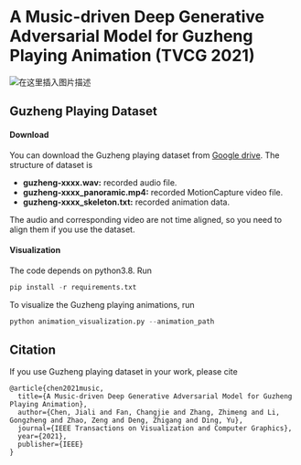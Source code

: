 # A Music-driven Deep Generative Adversarial Model for Guzheng Playing Animation (TVCG 2021)
![在这里插入图片描述](https://img-blog.csdnimg.cn/766c3dcd0bd64586abf4f570e94c9073.png#pic_center)

## Guzheng Playing Dataset
#### Download
You can download the Guzheng playing dataset from [Google drive](https://drive.google.com/file/d/1aRq2ZTV7-2EI3O3UYpaAsbie1gMATjlt/view).
The structure of dataset is

 - **guzheng-xxxx.wav:** recorded audio file.
 - **guzheng-xxxx_panoramic.mp4:** recorded MotionCapture video file.
 - **guzheng-xxxx_skeleton.txt:**  recorded animation data.

The audio and corresponding video are not time aligned, so you need to align them if you use the dataset.
#### Visualization
The code depends on python3.8. Run 
```python 
pip install -r requirements.txt
```

To visualize the Guzheng playing animations, run
```python 
python animation_visualization.py --animation_path
```
## Citation
If you use Guzheng playing dataset in your work, please cite

```
@article{chen2021music,
  title={A Music-driven Deep Generative Adversarial Model for Guzheng Playing Animation},
  author={Chen, Jiali and Fan, Changjie and Zhang, Zhimeng and Li, Gongzheng and Zhao, Zeng and Deng, Zhigang and Ding, Yu},
  journal={IEEE Transactions on Visualization and Computer Graphics},
  year={2021},
  publisher={IEEE}
}
```